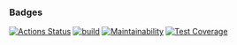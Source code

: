 ### Badges
[![Actions Status](https://github.com/VPactually/java-project-78/actions/workflows/hexlet-check.yml/badge.svg)](https://github.com/VPactually/java-project-78/actions)
[![build](https://github.com/VPactually/java-project-78/actions/workflows/build.yml/badge.svg)](https://github.com/VPactually/java-project-78/actions/workflows/build.yml)
[![Maintainability](https://api.codeclimate.com/v1/badges/e667bc3c92ca155505e8/maintainability)](https://codeclimate.com/github/VPactually/java-project-78/maintainability)
[![Test Coverage](https://api.codeclimate.com/v1/badges/e667bc3c92ca155505e8/test_coverage)](https://codeclimate.com/github/VPactually/java-project-78/test_coverage)